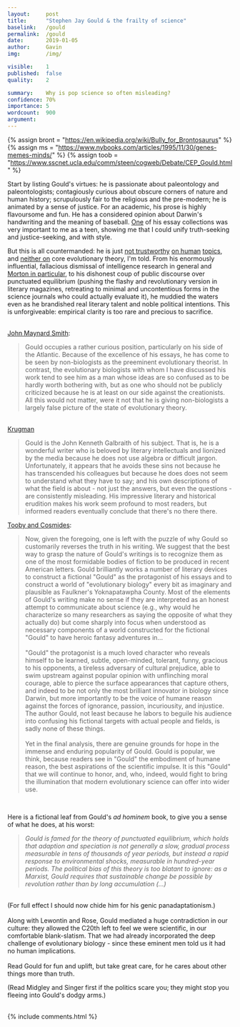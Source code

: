 ```yaml
---
layout:     post
title:      "Stephen Jay Gould & the frailty of science"
baselink:   /gould
permalink:  /gould
date:       2019-01-05
author:     Gavin   
img:        /img/

visible:    1
published:  false
quality: 	2

summary:    Why is pop science so often misleading?
confidence: 70%
importance: 5
wordcount:  900
argument:	
---
```


{%	assign bront = "https://en.wikipedia.org/wiki/Bully_for_Brontosaurus"	%}
{%	assign ms = "https://www.nybooks.com/articles/1995/11/30/genes-memes-minds/"		%}
{%	assign toob = "https://www.sscnet.ucla.edu/comm/steen/cogweb/Debate/CEP_Gould.html"		%}



Start by listing Gould's virtues: he is passionate about paleontology and paleontologists; contagiously curious about obscure corners of nature and human history; scrupulously fair to the religious and the pre-modern; he is animated by a sense of justice. For an academic, his prose is highly flavoursome and fun. He has a considered opinion about Darwin's handwriting and the meaning of baseball. <a href="{{bront}}">One</a> of his essay collections was very important to me as a teen, showing me that I could unify truth-seeking and justice-seeking, and with style. 

But this is all countermanded: he is just <a href="http://lesswrong.com/lw/kv/beware_of_stephen_j_gould/">not trustworthy</a> <a href="http://www.slate.com/articles/news_and_politics/the_earthling/1996/11/homo_deceptus.html">on human</a> <a href="http://www.umsl.edu/~carrolljc/Documents%20linked%20to%20indiex/IN_LIT_DAR/Critique_of_Gould.pdf">topics</a>, and <a href="http://cogweb.ucla.edu/Debate/CEP_Gould.html">neither on</a> core evolutionary theory, I'm told. From his enormously influential, fallacious dismissal of intelligence research in general and <a href="http://www.nytimes.com/2011/06/14/science/14skull.html?_r=1">Morton in particular</a>, to his dishonest coup of public discourse over punctuated equilibrium (pushing the flashy and revolutionary version in literary magazines, retreating to minimal and uncontentious forms in the science journals who could actually evaluate it), he muddied the waters even as he brandished real literary talent and noble political intentions. This is unforgiveable: empirical clarity is too rare and precious to sacrifice. <br /><br />

<a href="{{ms}}">John Maynard Smith</a>:
<blockquote>
	Gould occupies a rather curious position, particularly on his side of the Atlantic. Because of the excellence of his essays, he has come to be seen by non-biologists as the preeminent evolutionary theorist. In contrast, the evolutionary biologists with whom I have discussed his work tend to see him as a man whose ideas are so confused as to be hardly worth bothering with, but as one who should not be publicly criticized because he is at least on our side against the creationists. All this would not matter, were it not that he is giving non-biologists a largely false picture of the state of evolutionary theory.
</blockquote>

<br>
	<a href="http://www.pkarchive.org/theory/evolute.html">Krugman</a>
<blockquote>
	Gould is the John Kenneth Galbraith of his subject. That is, he is a wonderful writer who is beloved by literary intellectuals and lionized by the media because he does not use algebra or difficult jargon. Unfortunately, it appears that he avoids these sins not because he has transcended his colleagues but because he does does not seem to understand what they have to say; and his own descriptions of what the field is about - not just the answers, but even the questions - are consistently misleading. His impressive literary and historical erudition makes his work seem profound to most readers, but informed readers eventually conclude that there's no there there.
</blockquote>

<a href="{{toob}}">Tooby and Cosmides</a>:

  <blockquote>Now, given the foregoing, one is left with the puzzle of why Gould so customarily reverses the truth in his writing. We suggest that the best way to grasp the nature of Gould's writings is to recognize them as one of the most formidable bodies of fiction to be produced in recent American letters. Gould brilliantly works a number of literary devices to construct a fictional "Gould" as the protagonist of his essays and to construct a world of "evolutionary biology" every bit as imaginary and plausible as Faulkner's Yoknapatawpha County. Most of the elements of Gould's writing make no sense if they are interpreted as an honest attempt to communicate about science (e.g., why would he characterize so many researchers as saying the opposite of what they actually do) but come sharply into focus when understood as necessary components of a world constructed for the fictional "Gould" to have heroic fantasy adventures in...<br /><br /> 
<!--  -->
  	"Gould" the protagonist is a much loved character who reveals himself to be learned, subtle, open-minded, tolerant, funny, gracious to his opponents, a tireless adversary of cultural prejudice, able to swim upstream against popular opinion with unflinching moral courage, able to pierce the surface appearances that capture others, and indeed to be not only the most brilliant innovator in biology since Darwin, but more importantly to be the voice of humane reason against the forces of ignorance, passion, incuriousity, and injustice. The author Gould, not least because he labors to beguile his audience into confusing his fictional targets with actual people and fields, is sadly none of these things.<br /><br />
<!--  -->
	Yet in the final analysis, there are genuine grounds for hope in the immense and enduring popularity of Gould. Gould is popular, we think, because readers see in "Gould" the embodiment of humane reason, the best aspirations of the scientific impulse. It is this "Gould" that we will continue to honor, and, who, indeed, would fight to bring the illumination that modern evolutionary science can offer into wider use. 
</blockquote>
<br />


Here is a fictional leaf from Gould's <i>ad hominem</i> book, to give you a sense of what he does, at his worst:<br />
<blockquote>
  <i>Gould is famed for the theory of punctuated equilibrium, which holds that adaption and speciation is not generally a slow, gradual process measurable in tens of thousands of year periods, but instead a rapid response to environmental shocks, measurable in hundred-year periods. The political bias of this theory is too blatant to ignore: as a Marxist, Gould requires that sustainable change be possible by revolution rather than by long accumulation (...)</i>
</blockquote><br />(For full effect I should now chide him for his genic panadaptationism.)<br /><br />Along with Lewontin and Rose, Gould mediated a huge contradiction in our culture: they allowed the C20th left to feel we were scientific, in our comfortable blank-slatism. That we had already incorporated the deep challenge of evolutionary biology - since these eminent men told us it had no human implications. <br /><br />Read Gould for fun and uplift, but take great care, for he cares about other things more than truth. 

(Read Midgley and Singer first if the politics scare you; they might stop you fleeing into Gould's dodgy arms.)<br /><br />


{%	include comments.html	%}

<br><br>